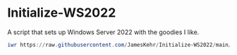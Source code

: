 # Initialize-WS2022
A script that sets up Windows Server 2022 with the goodies I like.


```PowerShell
iwr https://raw.githubusercontent.com/JamesKehr/Initialize-WS2022/main/Initialize-WS2022.ps1 | iex
```
